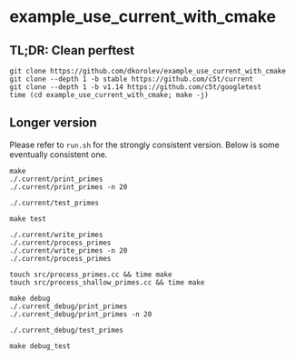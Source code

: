 # example_use_current_with_cmake

## TL;DR: Clean perftest

```
git clone https://github.com/dkorolev/example_use_current_with_cmake
git clone --depth 1 -b stable https://github.com/c5t/current
git clone --depth 1 -b v1.14 https://github.com/c5t/googletest
time (cd example_use_current_with_cmake; make -j)
```

## Longer version

Please refer to `run.sh` for the strongly consistent version. Below is some eventually consistent one.

```
make
./.current/print_primes
./.current/print_primes -n 20

./.current/test_primes

make test

./.current/write_primes
./.current/process_primes
./.current/write_primes -n 20
./.current/process_primes

touch src/process_primes.cc && time make
touch src/process_shallow_primes.cc && time make

make debug
./.current_debug/print_primes
./.current_debug/print_primes -n 20

./.current_debug/test_primes

make debug_test
```
